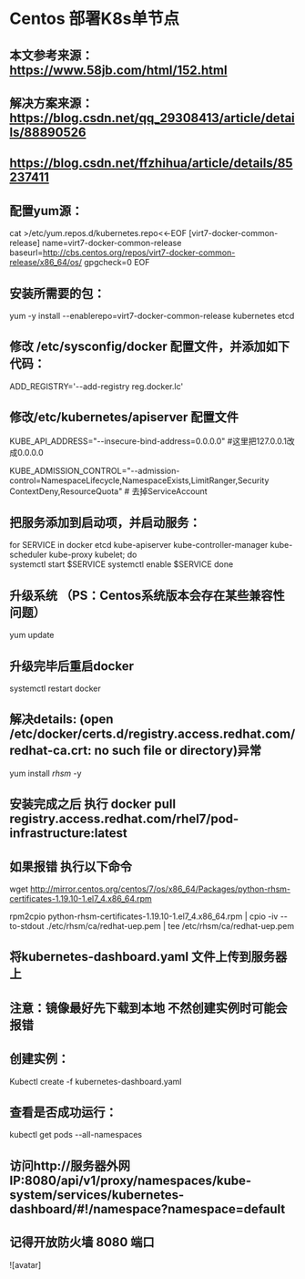 # Centos 部署K8s单节点


## 本文参考来源：https://www.58jb.com/html/152.html 
## 解决方案来源：https://blog.csdn.net/qq_29308413/article/details/88890526
##              https://blog.csdn.net/ffzhihua/article/details/85237411  


## 配置yum源：

cat >/etc/yum.repos.d/kubernetes.repo<<-EOF 
[virt7-docker-common-release] 
name=virt7-docker-common-release 
baseurl=http://cbs.centos.org/repos/virt7-docker-common-release/x86_64/os/ 
gpgcheck=0 
EOF

## 安装所需要的包：
yum -y install --enablerepo=virt7-docker-common-release kubernetes etcd

## 修改 /etc/sysconfig/docker 配置文件，并添加如下代码：
ADD_REGISTRY='--add-registry reg.docker.lc'

## 修改/etc/kubernetes/apiserver 配置文件
KUBE_API_ADDRESS="--insecure-bind-address=0.0.0.0"     #这里把127.0.0.1改成0.0.0.0 


KUBE_ADMISSION_CONTROL="--admission-control=NamespaceLifecycle,NamespaceExists,LimitRanger,Security 
ContextDeny,ResourceQuota"  # 去掉ServiceAccount

## 把服务添加到启动项，并启动服务：

for SERVICE in docker etcd kube-apiserver kube-controller-manager kube-scheduler kube-proxy kubelet; do  
systemctl start $SERVICE 
    systemctl enable $SERVICE 
done

## 升级系统 （PS：Centos系统版本会存在某些兼容性问题）
yum update

## 升级完毕后重启docker
systemctl restart docker


## 解决details: (open /etc/docker/certs.d/registry.access.redhat.com/redhat-ca.crt: no such file or directory)异常

yum install *rhsm* -y

## 安装完成之后 执行 docker pull registry.access.redhat.com/rhel7/pod-infrastructure:latest
## 如果报错 执行以下命令

wget http://mirror.centos.org/centos/7/os/x86_64/Packages/python-rhsm-certificates-1.19.10-1.el7_4.x86_64.rpm

rpm2cpio python-rhsm-certificates-1.19.10-1.el7_4.x86_64.rpm | cpio -iv --to-stdout ./etc/rhsm/ca/redhat-uep.pem | tee /etc/rhsm/ca/redhat-uep.pem


## 将kubernetes-dashboard.yaml 文件上传到服务器上

## 注意：镜像最好先下载到本地 不然创建实例时可能会报错

## 创建实例：
Kubectl create -f kubernetes-dashboard.yaml

## 查看是否成功运行：
kubectl get pods --all-namespaces 

## 访问http://服务器外网IP:8080/api/v1/proxy/namespaces/kube-system/services/kubernetes-dashboard/#!/namespace?namespace=default

## 记得开放防火墙 8080 端口

![avatar]